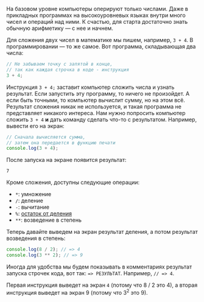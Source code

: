 На базовом уровне компьютеры оперируют только числами. Даже в прикладных программах на высокоуровневых языках внутри много чисел и операций над ними. К счастью, для старта достаточно знать обычную арифметику — с нее и начнем.

Для сложения двух чисел в математике мы пишем, например, `3 + 4`. В программировании — то же самое. Вот программа, складывающая два числа:

```javascript
// Не забываем точку с запятой в конце,
// так как каждая строчка в коде - инструкция
3 + 4;
```

Инструкция `3 + 4;` заставит компьютер сложить числа и узнать результат. Если запустить эту программу, то ничего не произойдет. А если быть точными, то компьютер вычислит сумму, но на этом всё. Результат сложения никак не используется, и такая программа не представляет никакого интереса. Нам нужно попросить компьютер сложить `3 + 4` **и** дать команду сделать что-то с результатом. Например, вывести его на экран:

```javascript
// Сначала вычисляется сумма,
// затем она передается в функцию печати
console.log(3 + 4);
```

После запуска на экране появится результат:

  ```text
  7
  ```

Кроме сложения, доступны следующие операции:

- `*`: умножение
- `/`: деление
- `-`: вычитание
- `%`: [остаток от деления](https://ru.wikipedia.org/wiki/Деление_с_остатком)
- `**`: возведение в степень

Теперь давайте выведем на экран результат деления, а потом результат возведения в степень:

```javascript
console.log(8 / 2); // => 4
console.log(3 ** 2); // => 9
```

Иногда для удобства мы будем показывать в комментариях результат запуска строчек кода, вот так: `=> РЕЗУЛЬТАТ`. Например, `// => 4`.

Первая инструкция выведет на экран `4` (потому что 8 / 2 это 4), а вторая инструкция выведет на экран 9 (потому что 3<sup>2</sup> это 9).
